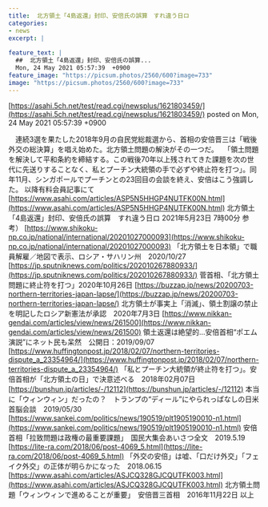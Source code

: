 ```yaml
---
title:  北方領土「4島返還」封印、安倍氏の誤算　すれ違う日ロ  
categories:
- news
excerpt: |
  
feature_text: |
  ##  北方領土「4島返還」封印、安倍氏の誤算...
  Mon, 24 May 2021 05:57:39  +0900
feature_image: "https://picsum.photos/2560/600?image=733"
image: "https://picsum.photos/2560/600?image=733"
---
```


[https://asahi.5ch.net/test/read.cgi/newsplus/1621803459/](https://asahi.5ch.net/test/read.cgi/newsplus/1621803459/)
posted on Mon, 24 May 2021 05:57:39  +0900

<!--more-->

　連続3選を果たした2018年9月の自民党総裁選から、首相の安倍晋三は「戦後外交の総決算」を唱え始めた。北方領土問題の解決がその一つだ。 　「領土問題を解決して平和条約を締結する。この戦後70年以上残されてきた課題を次の世代に先送りすることなく、私とプーチン大統領の手で必ずや終止符を打つ」。同年11月、シンガポールでプーチンとの23回目の会談を終え、安倍はこう強調した。 以降有料会員記事にて [https://www.asahi.com/articles/ASP5N5HHGP4NUTFK00N.html](https://www.asahi.com/articles/ASP5N5HHGP4NUTFK00N.html) 北方領土「4島返還」封印、安倍氏の誤算　すれ違う日ロ 2021年5月23日 7時00分 参考） [https://www.shikoku-np.co.jp/national/international/20201027000093](https://www.shikoku-np.co.jp/national/international/20201027000093) 「北方領土を日本領」で職員解雇／地図で表示、ロシア・サハリン州　2020/10/27 [https://jp.sputniknews.com/politics/202010267880933/](https://jp.sputniknews.com/politics/202010267880933/) 菅首相、「北方領土問題に終止符を打つ」2020年10月26日 [https://buzzap.jp/news/20200703-northern-territories-japan-lapse/](https://buzzap.jp/news/20200703-northern-territories-japan-lapse/) 北方領土が事実上「消滅」、領土割譲の禁止を明記したロシア新憲法が承認　2020年7月3日 [https://www.nikkan-gendai.com/articles/view/news/261500](https://www.nikkan-gendai.com/articles/view/news/261500) 領土返還は絶望的…安倍首相“ポエム演説”にネット民も呆然　公開日：2019/09/07 [https://www.huffingtonpost.jp/2018/02/07/northern-territories-dispute_a_23354964/](https://www.huffingtonpost.jp/2018/02/07/northern-territories-dispute_a_23354964/) 「私とプーチン大統領が終止符を打つ」。安倍首相が「北方領土の日」で決意述べる　2018年02月07日 [https://bunshun.jp/articles/-/12112](https://bunshun.jp/articles/-/12112) 本当に「ウィンウィン」だったの？　トランプの“ディール”にやられっぱなしの日米首脳会談　2019/05/30 [https://www.sankei.com/politics/news/190519/plt1905190010-n1.html](https://www.sankei.com/politics/news/190519/plt1905190010-n1.html) 安倍首相「拉致問題は政権の最重要課題」　国民大集会あいさつ全文　2019.5.19 [https://lite-ra.com/2018/06/post-4069_5.html](https://lite-ra.com/2018/06/post-4069_5.html) 「外交の安倍」は嘘、「口だけ外交」「フェイク外交」の正体が明らかになった　2018.06.15 [https://www.asahi.com/articles/ASJCQ328GJCQUTFK003.html](https://www.asahi.com/articles/ASJCQ328GJCQUTFK003.html) 北方領土問題「ウィンウィンで進めることが重要」　安倍晋三首相　2016年11月22日 以上
